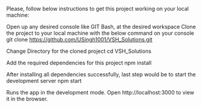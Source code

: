 Please, follow below instructions to get this project working on your local machine:

Open up any desired console like GIT Bash, at the desired workspace
Clone the project to your local machine with the below command on your console
git clone https://github.com/USingh1001/VSH_Solutions.git

Change Directory for the cloned project
cd VSH_Solutions

Add the required dependencies for this project
npm install

After installing all dependencies successfully, last step would be to start the development server
npm start

Runs the app in the development mode.
Open http://localhost:3000 to view it in the browser.